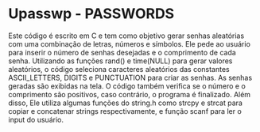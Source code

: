 # Upasswp - PASSWORDS

Este código é escrito em C e tem como objetivo gerar senhas aleatórias com uma combinação de letras, números e símbolos. Ele pede ao usuário para inserir o número de senhas desejadas e o comprimento de cada senha. Utilizando as funções rand() e time(NULL) para gerar valores aleatórios, o código seleciona caracteres aleatórios das constantes ASCII_LETTERS, DIGITS e PUNCTUATION para criar as senhas. As senhas geradas são exibidas na tela. O código também verifica se o número e o comprimento são positivos, caso contrário, o programa é finalizado. Além disso, Ele utiliza algumas funções do string.h como strcpy e strcat para copiar e concatenar strings respectivamente, e função scanf para ler o input do usuário.
